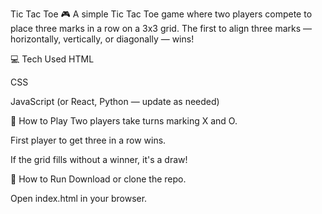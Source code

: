 Tic Tac Toe 🎮
A simple Tic Tac Toe game where two players compete to place three marks in a row on a 3x3 grid. The first to align three marks — horizontally, vertically, or diagonally — wins!

💻 Tech Used
HTML

CSS

JavaScript
(or React, Python — update as needed)

🚀 How to Play
Two players take turns marking X and O.

First player to get three in a row wins.

If the grid fills without a winner, it's a draw!

📂 How to Run
Download or clone the repo.

Open index.html in your browser.

